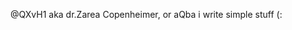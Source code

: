 @QXvH1 aka dr.Zarea Copenheimer, or aQba
i write simple stuff (:

<!---
QXvH1/QXvH1 is a ✨ special ✨ repository because its `README.md` (this file) appears on your GitHub profile.
You can click the Preview link to take a look at your changes.
--->

